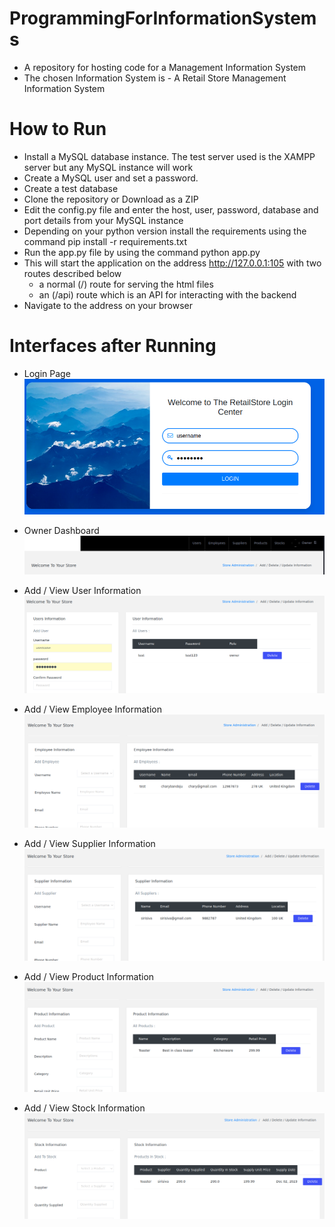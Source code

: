 # ProgrammingForInformationSystems
- A repository for hosting code for a Management Information System
- The chosen Information System is - A Retail Store Management Information System
  
# How to Run
- Install a MySQL database instance. The test server used is the XAMPP server but any MySQL instance will work
- Create a MySQL user and set a password.
- Create a test database
- Clone the repository or Download as a ZIP
- Edit the config.py file and enter the host, user, password, database and port details from your MySQL instance
- Depending on your python version install the requirements using the command pip install -r requirements.txt
- Run the app.py file by using the command python app.py
- This will start the application on the address http://127.0.0.1:105 with two routes described below
    -   a normal (/) route for serving the html files
    -   an (/api) route which is an API for interacting with the backend 
- Navigate to the address on your browser

# Interfaces after Running
- Login Page
  ![login page](https://github.com/20006343/ProgrammingForInformationSystems/blob/main/sampleruns/login.png?raw=true)

- Owner Dashboard
  ![owner page](https://github.com/20006343/ProgrammingForInformationSystems/blob/main/sampleruns/dashboard.png?raw=true)


- Add / View User Information
    ![user page](https://github.com/20006343/ProgrammingForInformationSystems/blob/main/sampleruns/users.png?raw=true)

- Add / View Employee Information
    ![employee page](https://github.com/20006343/ProgrammingForInformationSystems/blob/main/sampleruns/employee.png?raw=true)

- Add / View Supplier Information
    ![supplier page](https://github.com/20006343/ProgrammingForInformationSystems/blob/main/sampleruns/supplier.png?raw=true)
  
- Add / View Product Information
  ![product page](https://github.com/20006343/ProgrammingForInformationSystems/blob/main/sampleruns/product.png?raw=true)

- Add / View Stock Information
    ![stock page](https://github.com/20006343/ProgrammingForInformationSystems/blob/main/sampleruns/stock.png?raw=true)
  
